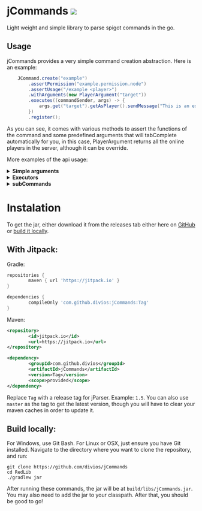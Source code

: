 # jCommands [![](https://jitpack.io/v/divios/JCommands.svg)](https://jitpack.io/#divios/JCommands)
Light weight and simple library to parse spigot commands in the go.

## Usage

jCommands provides a very simple command creation abstraction. Here is an example:

```java
    JCommand.create("example")
        .assertPermission("example.permission.node")
        .assertUsage("/example <player>")
        .withArguments(new PlayerArgument("target"))
        .executes((commandSender, args) -> {
            args.get("target").getAsPlayer().sendMessage("This is an example");
        })
        .register();
```

As you can see, it comes with various methods to assert the functions of the command and 
some predefined arguments that will tabComplete automatically for you, in this case, 
PlayerArgument returns all the online players in the server, although it can be override. 

More examples of the api usage:

<details>
	<summary><b>Simple arguments</b></summary>
    
```java
JCommand.create("simpleArguments")
        .assertRequirements((commandSender) -> commandSender.isOp())   // The command will only be executed if certain conditions are met
        .withArguments(new IntegerArgument("int"), new BooleanArgument("boolean"))  // The arguments are parsed in order
        .executes((commandSender, args) -> {
            int number = args.get("int").getAsInt();    // You can get the argument by name
            boolean bool = args.get(1).getAsBoolean();  // Or by position
         })
        .register();
```
    
</details>  

<details>
	<summary><b>Executors</b></summary>
    
```java
JCommand.create("executorExample")
        .executesPlayer((player, args) -> {    // Will only be executed if the command is called by a player
             // Do something
        })
        .executesConsole((console, args) -> {  // Will only be executed if the command is called from console
             // Do something
         })
        .executes((console, args) -> {         // Executes no matter who called the command
             // Do something
         })
        .register();
```
    
</details>  

<details>
	<summary><b>subCommands</b></summary>
    
```java
JCommand.create("essentials")
        .withSubcommands(JCommand.create("warp")
                 .withArguments(new StringArgument("permission"))
                 .withArguments(new StringArgument("groupName"))
                 .executes((sender, args) -> {
                     //perm group add code
                 })
                )
         .withSubcommands(JCommand.create("setWarp")
                  .withArguments(new StringArgument("permission"))
                  .withArguments(new StringArgument("userName"))
                  .executes((sender, args) -> {
                      //perm user add code
                  })
                )
          .withSubcommands(JCommand.create("spawn")
                  .withArguments(new StringArgument("permission"))
                  .withArguments(new StringArgument("userName"))
                  .executes((sender, args) -> {
                      //perm user remove code
                  })
           )
          .register();
```
    
</details> 


# Instalation

To get the jar, either download it from the releases tab either here on [GitHub](https://github.com/divios/jCommands/releases) or [build it locally](https://github.com/divios/jCommands#build-locally).

## With Jitpack:

Gradle:

```groovy
repositories {
        maven { url 'https://jitpack.io' }
}

```

```groovy
dependencies {
        compileOnly 'com.github.divios:jCommands:Tag'
}
```

Maven:

```xml
<repository>
        <id>jitpack.io</id>
        <url>https://jitpack.io</url>
</repository>
```

```xml
<dependency>
        <groupId>com.github.divios</groupId>
        <artifactId>jCommands</artifactId>
        <version>Tag</version>
        <scope>provided</scope>
</dependency>
```
Replace `Tag` with a release tag for jParser. Example: `1.5`. You can also use `master` as the tag to get the latest version, though you will have to clear your maven caches in order to update it.

## Build locally:

For Windows, use Git Bash. For Linux or OSX, just ensure you have Git installed. Navigate to the directory where you want to clone the repository, and run:

```
git clone https://github.com/divios/jCommands
cd RedLib
./gradlew jar
```

After running these commands, the jar will be at `build/libs/jCommands.jar`.
You may also need to add the jar to your classpath. After that, you should be good to go!
